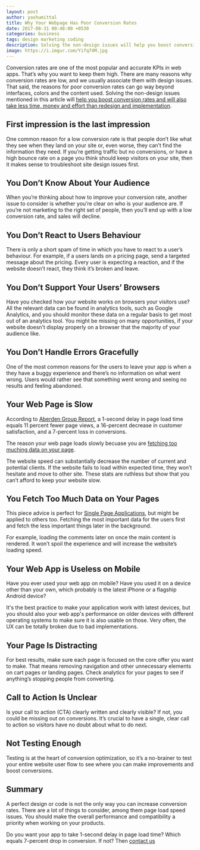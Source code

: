 ```yaml
---
layout: post
author: yashumittal
title: Why Your Webpage Has Poor Conversion Rates
date: 2017-08-31 00:48:00 +0530
categories: business
tags: design marketing coding
description: Solving the non-design issues will help you boost conversion rates and will also take less time, money and effort than redesign and implementation.
image: https://i.imgur.com/Yifq74M.jpg
---
```


Conversion rates are one of the most popular and accurate KPIs in web apps. That’s why you want to keep them high. There are many reasons why conversion rates are low, and we usually associate them with design issues. That said, the reasons for poor conversion rates can go way beyond interfaces, colors and the content used. Solving the non-design issues mentioned in this article will [help you boost conversion rates and will also take less time, money and effort than redesign and implementation](/why-your-frontend-maintenance-costs-so-much).

## First impression is the last impression

One common reason for a low conversion rate is that people don’t like what they see when they land on your site or, even worse, they can’t find the information they need. If you’re getting traffic but no conversions, or have a high bounce rate on a page you think should keep visitors on your site, then it makes sense to troubleshoot site design issues first.

## You Don’t Know About Your Audience

When you’re thinking about how to improve your conversion rate, another issue to consider is whether you’re clear on who is your audience are. If you’re not marketing to the right set of people, then you’ll end up with a low conversion rate, and sales will decline.

## You Don’t React to Users Behaviour

There is only a short spam of time in which you have to react to a user’s behaviour. For example, if a users lands on a pricing page, send a targeted message about the pricing. Every user is expecting a reaction, and if the website doesn’t react, they think it’s broken and leave.

## You Don’t Support Your Users’ Browsers

Have you checked how your website works on browsers your visitors use? All the relevant data can be found in analytics tools, such as Google Analytics, and you should monitor these data on a regular basis to get most out of an analytics tool. You might be missing on many opportunities, if your website doesn’t display properly on a browser that the majority of your audience like.

## You Don’t Handle Errors Gracefully

One of the most common reasons for the users to leave your app is when a they have a buggy experience and there’s no information on what went wrong. Users would rather see that something went wrong and seeing no results and feeling abandoned.

## Your Web Page is Slow

According to [Aberden Group Report](https://www.aberdeen.com/research/5136/ra-performance-web-application/content.aspx), a 1-second delay in page load time equals 11 percent fewer page views, a 16-percent decrease in customer satisfaction, and a 7-percent loss in conversions.

The reason your web page loads slowly becuase you are [fetching too muching data on your page](#you-fetch-too-much-data-on-your-pages).

The website speed can substantially decrease the number of current and potential clients. If the website fails to load within expected time, they won’t hesitate and move to other site. These stats are ruthless but show that you can’t afford to keep your website slow.

## You Fetch Too Much Data on Your Pages

This piece advice is perfect for [Single Page Applications](/how-developing-spa-influenced-me-and-my-code), but might be applied to others too. Fetching the most important data for the users first and fetch the less important things later in the background.

For example, loading the comments later on once the main content is rendered. It won’t spoil the experience and will increase the website’s loading speed.

## Your Web App is Useless on Mobile

Have you ever used your web app on mobile? Have you used it on a device other than your own, which probably is the latest iPhone or a flagship Android device?

It's the best practice to make your application work with latest devices, but you should also your web app's performance on older devices with different operating systems to make sure it is also usable on those. Very often, the UX can be totally broken due to bad implementations.

## Your Page Is Distracting

For best results, make sure each page is focused on the core offer you want to make. That means removing navigation and other unnecessary elements on cart pages or landing pages. Check analytics for your pages to see if anything’s stopping people from converting.

## Call to Action Is Unclear

Is your call to action (CTA) clearly written and clearly visible? If not, you could be missing out on conversions. It’s crucial to have a single, clear call to action so visitors have no doubt about what to do next.

## Not Testing Enough

Testing is at the heart of conversion optimization, so it’s a no-brainer to test your entire website user flow to see where you can make improvements and boost conversions.

## Summary

A perfect design or code is not the only way you can increase conversion rates. There are a lot of things to consider, among them page load speed issues. You should make the overall performance and compatibility a priority when working on your products.

Do you want your app to take 1-second delay in page load time? Which equals 7-percent drop in conversion. If not? Then [contact us](https://www.codecarrot.net/hire-us)
